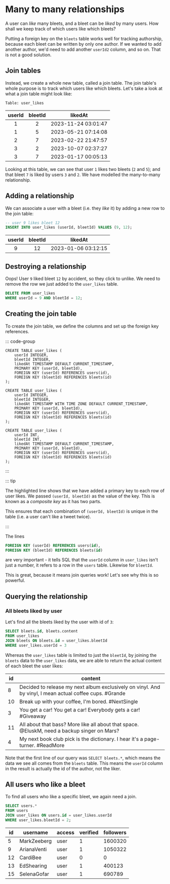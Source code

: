 # Many to many relationships

A user can _like_ many bleets, and a bleet can be _liked_ by many users. How
shall we keep track of which users like which bleets?

Putting a foreign key on the `bleets` table works well for tracking authorship,
because each bleet can be written by only one author. If we wanted to add
another author, we'd need to add another `userId2` column, and so on. That is
not a good solution.

## Join tables

Instead, we create a whole new table, called a join table. The join table's
whole purpose is to track which users like which bleets. Let's take a look at
what a join table might look like:

`Table: user_likes`

| userId | bleetId | likedAt             |
| :----: | :-----: | ------------------- |
|   1    |    2    | 2023-11-24 03:01:47 |
|   1    |    5    | 2023-05-21 07:14:08 |
|   2    |    7    | 2023-02-22 21:47:57 |
|   3    |    2    | 2023-10-07 02:37:27 |
|   3    |    7    | 2023-01-17 00:05:13 |

Looking at this table, we can see that user `1` likes two bleets (`2` and `5`);
and that bleet `7` is liked by users `3` and `2`. We have modelled the
many-to-many relationship.

## Adding a relationship

We can associate a user with a bleet (i.e. they _like_ it) by adding a new row
to the join table:

```sql
-- user 9 likes bleet 12
INSERT INTO user_likes (userId, bleetId) VALUES (9, 12);
```

| userId | bleetId | likedAt             |
| :----: | :-----: | ------------------- |
|   9    |   12    | 2023-01-06 03:12:15 |

## Destroying a relationship

Oops! User `9` liked bleet `12` by accident, so they click to unlike. We need to
remove the row we just added to the `user_likes` table.

```sql
DELETE FROM user_likes
WHERE userId = 9 AND bleetId = 12;
```

## Creating the join table

To create the join table, we define the columns and set up the foreign key
references.

::: code-group

```sql{5} [SQLite]
CREATE TABLE user_likes (
    userId INTEGER,
    bleetId INTEGER,
    likedAt TIMESTAMP DEFAULT CURRENT_TIMESTAMP,
    PRIMARY KEY (userId, bleetId),
    FOREIGN KEY (userId) REFERENCES users(id),
    FOREIGN KEY (bleetId) REFERENCES bleets(id)
);

```

```sql{4} [Postgres]
CREATE TABLE user_likes (
    userId INTEGER,
    bleetId INTEGER,
    likedAt TIMESTAMP WITH TIME ZONE DEFAULT CURRENT_TIMESTAMP,
    PRIMARY KEY (userId, bleetId),
    FOREIGN KEY (userId) REFERENCES users(id),
    FOREIGN KEY (bleetId) REFERENCES bleets(id)
);
```

```sql{4} [MySQL]
CREATE TABLE user_likes (
    userId INT,
    bleetId INT,
    likedAt TIMESTAMP DEFAULT CURRENT_TIMESTAMP,
    PRIMARY KEY (userId, bleetId),
    FOREIGN KEY (userId) REFERENCES users(id),
    FOREIGN KEY (bleetId) REFERENCES bleets(id)
);
```

:::

::: tip

The highlighted line shows that we have added a primary key to each row of user
likes. We passed `(userId, bleetId)` as the value of the key. This is known as a
_composite key_ as it has two parts.

This ensures that each combination of `(userId, bleetId)` is unique in the table
(i.e. a user can't like a tweet twice).

:::

The lines

```sql
FOREIGN KEY (userId) REFERENCES users(id),
FOREIGN KEY (bleetId) REFERENCES bleets(id)
```

are very important - it tells SQL that the `userId` column in `user_likes` isn't
just a number, it refers to a row in the `users` table. Likewise for `bleetId`.

This is great, because it means join queries work! Let's see why this is so
powerful.

## Querying the relationship

### All bleets liked by user

Let's find all the bleets liked by the user with id of `3`:

```sql
SELECT bleets.id, bleets.content
FROM user_likes
JOIN bleets ON bleets.id = user_likes.bleetId
WHERE user_likes.userId = 3
```

Whereas the `user_likes` table is limited to just the `bleetId`, by joining the
`bleets` data to the `user_likes` data, we are able to return the actual content
of each bleet the user likes:

| id  | content                                                                                                 |
| --- | ------------------------------------------------------------------------------------------------------- |
| 8   | Decided to release my next album exclusively on vinyl. And by vinyl, I mean actual coffee cups. #Grande |
| 10  | Break up with your coffee, I'm bored. #NextSingle                                                       |
| 3   | You get a car! You get a car! Everybody gets a car! #Giveaway                                           |
| 11  | All about that bass? More like all about that space. @EluskM, need a backup singer on Mars?             |
| 4   | My next book club pick is the dictionary. I hear it's a page-turner. #ReadMore                          |

Note that the first line of our query was `SELECT bleets.*`, which means the
data we see all comes from the `bleets` table. This means the `userId` column in
the result is actually the id of the author, not the liker.

## All users who like a bleet

To find all users who like a specific bleet, we again need a join.

```sql
SELECT users.*
FROM users
JOIN user_likes ON users.id = user_likes.userId
WHERE user_likes.bleetId = 2;
```

| id  | username    | access | verified | followers |
| --- | ----------- | ------ | -------- | --------- |
| 5   | MarkZeeberg | user   | 1        | 1600320   |
| 9   | ArianaVenti | user   | 1        | 1050322   |
| 12  | CardiBee    | user   | 0        | 0         |
| 13  | EdShearing  | user   | 1        | 400123    |
| 15  | SelenaGofar | user   | 1        | 690789    |
